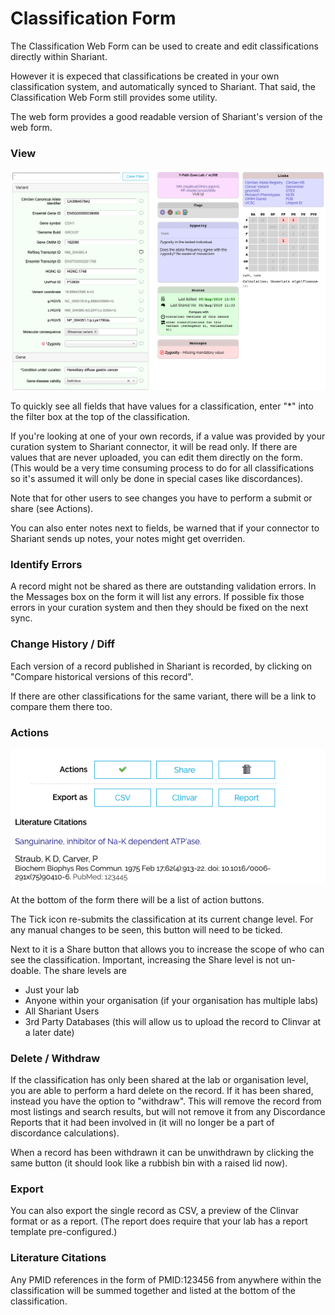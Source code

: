 # Classification Form

The Classification Web Form can be used to create and edit classifications directly within Shariant.

However it is expeced that classifications be created in your own classification system, and automatically synced to Shariant.
That said, the Classification Web Form still provides some utility.

The web form provides a good readable version of Shariant's version of the web form.

### View

![](images/classification_form.png)

To quickly see all fields that have values for a classification, enter "*" into the filter box at the top of the classification.

If you're looking at one of your own records, if a value was provided by your curation system to Shariant connector, it will be read only. If there are values that are never uploaded, you can edit them directly on the form. (This would be a very time consuming process to do for all classifications so it's assumed it will only be done in special cases like discordances).

Note that for other users to see changes you have to perform a submit or share (see Actions).

You can also enter notes next to fields, be warned that if your connector to Shariant sends up notes, your notes might get overriden.

### Identify Errors

A record might not be shared as there are outstanding validation errors. In the Messages box on the form it will list any errors. If possible fix those errors in your curation system and then they should be fixed on the next sync.

### Change History / Diff

Each version of a record published in Shariant is recorded, by clicking on "Compare historical versions of this record".

If there are other classifications for the same variant, there will be a link to compare them there too.

### Actions

![](images/classification_form_actions.png)

At the bottom of the form there will be a list of action buttons.

The Tick icon re-submits the classification at its current change level. For any manual changes to be seen, this button will need to be ticked.

Next to it is a Share button that allows you to increase the scope of who can see the classification.
Important, increasing the Share level is not un-doable.
The share levels are
* Just your lab
* Anyone within your organisation (if your organisation has multiple labs)
* All Shariant Users
* 3rd Party Databases (this will allow us to upload the record to Clinvar at a later date)

### Delete / Withdraw

If the classification has only been shared at the lab or organisation level, you are able to perform a hard delete on the record.
If it has been shared, instead you have the option to "withdraw". This will remove the record from most listings and search results, but will not remove it from any Discordance Reports that it had been involved in (it will no longer be a part of discordance calculations).

When a record has been withdrawn it can be unwithdrawn by clicking the same button (it should look like a rubbish bin with a raised lid now).

### Export

You can also export the single record as CSV, a preview of the Clinvar format or as a report.
(The report does require that your lab has a report template pre-configured.)

### Literature Citations

Any PMID references in the form of PMID:123456 from anywhere within the classification will be summed together and listed at the bottom of the classification.
